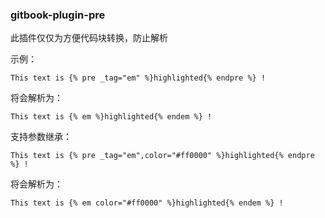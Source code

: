 ### gitbook-plugin-pre

此插件仅仅为方便代码块转换，防止解析

示例：

```
This text is {% pre _tag="em" %}highlighted{% endpre %} !
```

将会解析为：

```
This text is {% em %}highlighted{% endem %} !
```

支持参数继承：


```
This text is {% pre _tag="em",color="#ff0000" %}highlighted{% endpre %} !
```

将会解析为：

```
This text is {% em color="#ff0000" %}highlighted{% endem %} !
```